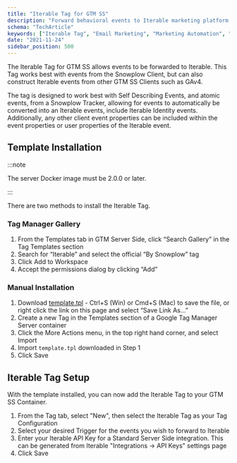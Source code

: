 ```yaml
---
title: "Iterable Tag for GTM SS"
description: "Forward behavioral events to Iterable marketing platform using Google Tag Manager Server-Side integration."
schema: "TechArticle"
keywords: ["Iterable Tag", "Email Marketing", "Marketing Automation", "GTM Iterable", "Campaign Management", "Customer Engagement"]
date: "2021-11-24"
sidebar_position: 500
---
```


The Iterable Tag for GTM SS allows events to be forwarded to Iterable. This Tag works best with events from the Snowplow Client, but can also construct Iterable events from other GTM SS Clients such as GAv4.

The tag is designed to work best with Self Describing Events, and atomic events, from a Snowplow Tracker, allowing for events to automatically be converted into an Iterable events, include Iterable Identity events. Additionally, any other client event properties can be included within the event properties or user properties of the Iterable event.

## Template Installation

:::note

The server Docker image must be 2.0.0 or later.

:::

There are two methods to install the Iterable Tag.

### Tag Manager Gallery

1. From the Templates tab in GTM Server Side, click “Search Gallery” in the Tag Templates section
2. Search for “Iterable” and select the official “By Snowplow” tag
3. Click Add to Workspace
4. Accept the permissions dialog by clicking “Add”

### Manual Installation

1. Download [template.tpl](https://raw.githubusercontent.com/snowplow/snowplow-gtm-server-side-iterable-tag/main/template.tpl) - Ctrl+S (Win) or Cmd+S (Mac) to save the file, or right click the link on this page and select “Save Link As…”
2. Create a new Tag in the Templates section of a Google Tag Manager Server container
3. Click the More Actions menu, in the top right hand corner, and select Import
4. Import `template.tpl` downloaded in Step 1
5. Click Save

## Iterable Tag Setup

With the template installed, you can now add the Iterable Tag to your GTM SS Container.

1. From the Tag tab, select "New", then select the Iterable Tag as your Tag Configuration
2. Select your desired Trigger for the events you wish to forward to Iterable
3. Enter your Iterable API Key for a Standard Server Side integration. This can be generated from Iterable "Integrations -> API Keys" settings page
4. Click Save
